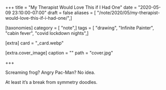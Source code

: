 +++
title = "My Therapist Would Love This if I Had One"
date = "2020-05-09 23:10:00-07:00"
draft = false
aliases = [ "/note/2020/05/my-therapist-would-love-this-if-i-had-one/",]

[taxonomies]
category = [ "note",]
tags = [ "drawing", "Infinite Painter", "cabin fever", "covid lockdown nights",]

[extra]
card = "_card.webp"

[extra.cover_image]
caption = ""
path = "cover.jpg"

+++

Screaming frog? Angry Pac-Man? No idea.

At least it’s a break from symmetry doodles.
